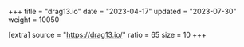 +++
title = "drag13.io"
date = "2023-04-17"
updated = "2023-07-30"
weight = 10050

[extra]
source = "https://drag13.io/"
ratio = 65
size = 10
+++
